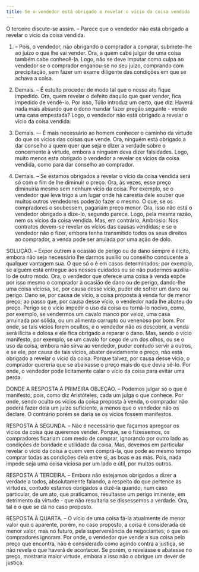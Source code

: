 ```yaml
---
title: Se o vendedor está obrigado a revelar o vício da coisa vendida
---
```


O terceiro discute-se assim. – Parece que o vendedor não está obrigado a revelar o vício da coisa vendida.  

1. – Pois, o vendedor, não obrigando o comprador a comprar, submete-lhe ao juízo o que lhe vai vender. Ora, a quem cabe julgar de uma coisa também cabe conhecê-la. Logo, não se deve imputar como culpa ao vendedor se o comprador enganou-se no seu juizo, comprando com precipitação, sem fazer um exame diligente das condições em que se achava a coisa.  

2. Demais. – É estulto proceder de modo tal que o nosso ato fique impedido. Ora, quem revelar o defeito daquilo que quer vender, fica impedido de vendê-lo. Por isso, Túlio introduz um certo, que diz: Haverá nada mais absurdo que o dono mandar fazer pregão seguinte - vendo uma casa empestada? Logo, o vendedor não está obrigado a revelar o vício da coisa vendida.  

3. Demais. –- É mais necessário ao homem conhecer o caminho da virtude do que os vícios das coisas que vende. Ora, ninguém está obrigado a dar conselho a quem quer que seja e dizer a verdade sobre o concernente à virtude, embora a ninguém deva dizer falsidades. Logo, muito menos esta obrigado o vendedor a revelar os vícios da coisa vendida, como para dar conselho ao comprador.  

4. Demais. – Se estamos obrigados a revelar o vício da coisa vendida será só com o fim de lhe diminuir o preço. Ora, às vezes, esse preço diminuiria mesmo sem nenhum vício da coisa. Por exemplo, se o vendedor que leva trigo a um lugar onde há carestia dele souber que muitos outros vendedores poderão fazer o mesmo. O que, se os compradores o soubessem, pagariam preço menor. Ora, isso não está o vendedor obrigado a dize-lo, segundo parece. Logo, pela mesma razão, nem os vícios da coisa vendida. Mas, em contrário, Ambrósio: Nos contratos devem-se revelar os vícios das causas vendidas; e se o vendedor não o fizer, embora tenha transmitido todos os seus direitos ao comprador, a venda pode ser anulada por uma ação de dolo.  

SOLUÇÃO. – Expor outrem à ocasião de perigo ou de dano sempre é ilícito, embora não seja necessário lhe darmos auxílio ou conselho conducente a qualquer vantagem sua. O que só o é em casos determinados; por exemplo, se alguém está entregue aos nossos cuidados ou se não pudermos auxilia- lo de outro modo. Ora, o vendedor que oferece uma coisa à venda expõe por isso mesmo o comprador à ocasião de dano ou de perigo, dando-lhe uma coisa viciosa, se, por causa desse vício, puder ele sofrer um dano ou perigo. Dano se, por causa de vício, a coisa proposta à venda for de menor preço; ao passo que, por causa desse vício, o vendedor nada lhe abateu do preço. Perigo se o vício impedir o uso da coisa ou torná-lo nocivo, como, por exemplo, se vendermos um cavalo manco por veloz, uma casa arruinada por sólida, ou um alimento corrupto ou venenoso por bom. Por onde, se tais vícios forem ocultos, e o vendedor não os descobrir, a venda será ilícita e dolosa e ele fica obrigado a reparar o dano.  Mas, sendo o vício manifesto, por exemplo, se um cavalo for cego de um dos olhos, ou se o uso da coisa, embora não sirva ao vendedor, puder contudo servir a outros, e se ele, por causa de tais vícios, abater devidamente o preço, não está obrigado a revelar o vício da coisa. Porque talvez, por causa desse vício, o comprador quereria que se abaixasse o preço mais do que devia sê-lo. Por onde, o vendedor pode licitamente calar o vício da coisa para evitar uma perda.  

DONDE A RESPOSTA À PRIMEIRA OBJEÇÃO. – Podemos julgar só o que é manifesto; pois, como diz Aristóteles, cada um julga o que conhece. Por onde, sendo oculto os vícios da coisa proposta à venda, o comprador não poderá fazer dela um juízo suficiente, a menos que o vendedor não os declare. O contrário porém se daria se os vícios fossem manifestos.  

RESPOSTA À SEGUNDA. – Não é necessário que façamos apregoar os vícios da coisa que queremos vender. Porque, se o fizessemos, os compradores ficariam com medo de comprar, ignorando por outro lado as condições de bondade e utilidade da coisa, Mas, devemos em particular revelar o vício da coisa a quem vem comprá-la, que pode ao mesmo tempo comprar todas as condições dela entre si, as boas e as más. Pois, nada impede seja uma coisa viciosa por um lado e útil, por muitos outros.  

RESPOSTA À TERCEIRA. – Embora não estejamos obrigados a dizer a verdade a todos, absolutamente falando, a respeito do que pertence às virtudes, contudo estamos obrigados a dizê-la quando, num caso particular, de um ato, que praticamos, resultasse um perigo iminente, em detrimento da virtude - que não resultaria se dissessemos a verdade. Ora, tal é o que se dá no caso proposto.  

RESPOSTA À QUARTA. – O vício de uma coisa fá-la atualmente de menor valor que o aparente, porém, no caso proposto, a coisa é considerada de menor valor, mas no futuro, pela superveniência de negociantes, o que os compradores ignoram. Por onde, o vendedor que vende a sua coisa pelo preço que encontra, não é considerado como agindo contra a justiça, se não revela o que haverá de acontecer. Se porém, o revelasse e abatesse no preço, mostraria maior virtude, embora a isso não o obrigue um dever de justiça.